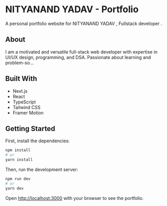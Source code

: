 # NITYANAND YADAV  - Portfolio

A personal portfolio website for NITYANAND YADAV , Fullstack developer .

## About

I am a motivated and versatile full-stack web developer with expertise in UI/UX design, programming, and DSA. Passionate about learning and problem-so...

## Built With

- Next.js
- React
- TypeScript
- Tailwind CSS
- Framer Motion

## Getting Started

First, install the dependencies:

```bash
npm install
# or
yarn install
```

Then, run the development server:

```bash
npm run dev
# or
yarn dev
```

Open [http://localhost:3000](http://localhost:3000) with your browser to see the portfolio.
